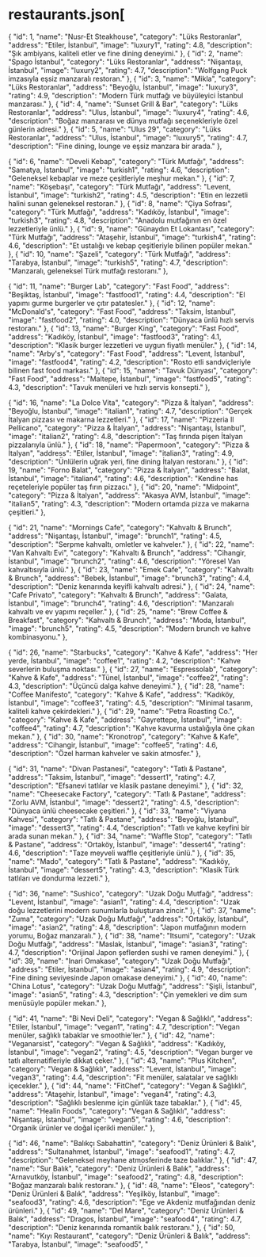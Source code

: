 # restaurants.json[
  {
    "id": 1,
    "name": "Nusr-Et Steakhouse",
    "category": "Lüks Restoranlar",
    "address": "Etiler, İstanbul",
    "image": "luxury1",
    "rating": 4.8,
    "description": "Şık ambiyans, kaliteli etler ve fine dining deneyimi."
  },
  {
    "id": 2,
    "name": "Spago İstanbul",
    "category": "Lüks Restoranlar",
    "address": "Nişantaşı, İstanbul",
    "image": "luxury2",
    "rating": 4.7,
    "description": "Wolfgang Puck imzasıyla eşsiz manzaralı restoran."
  },
  {
    "id": 3,
    "name": "Mikla",
    "category": "Lüks Restoranlar",
    "address": "Beyoğlu, İstanbul",
    "image": "luxury3",
    "rating": 4.9,
    "description": "Modern Türk mutfağı ve büyüleyici İstanbul manzarası."
  },
  {
    "id": 4,
    "name": "Sunset Grill & Bar",
    "category": "Lüks Restoranlar",
    "address": "Ulus, İstanbul",
    "image": "luxury4",
    "rating": 4.6,
    "description": "Boğaz manzarası ve dünya mutfağı seçenekleriyle özel günlerin adresi."
  },
  {
    "id": 5,
    "name": "Ulus 29",
    "category": "Lüks Restoranlar",
    "address": "Ulus, İstanbul",
    "image": "luxury5",
    "rating": 4.7,
    "description": "Fine dining, lounge ve eşsiz manzara bir arada."
  },

  {
    "id": 6,
    "name": "Develi Kebap",
    "category": "Türk Mutfağı",
    "address": "Samatya, İstanbul",
    "image": "turkish1",
    "rating": 4.6,
    "description": "Geleneksel kebaplar ve meze çeşitleriyle meşhur mekan."
  },
  {
    "id": 7,
    "name": "Köşebaşı",
    "category": "Türk Mutfağı",
    "address": "Levent, İstanbul",
    "image": "turkish2",
    "rating": 4.5,
    "description": "Etin en lezzetli halini sunan geleneksel restoran."
  },
  {
    "id": 8,
    "name": "Çiya Sofrası",
    "category": "Türk Mutfağı",
    "address": "Kadıköy, İstanbul",
    "image": "turkish3",
    "rating": 4.8,
    "description": "Anadolu mutfağının en özel lezzetleriyle ünlü."
  },
  {
    "id": 9,
    "name": "Günaydın Et Lokantası",
    "category": "Türk Mutfağı",
    "address": "Ataşehir, İstanbul",
    "image": "turkish4",
    "rating": 4.6,
    "description": "Et ustalığı ve kebap çeşitleriyle bilinen popüler mekan."
  },
  {
    "id": 10,
    "name": "Şazeli",
    "category": "Türk Mutfağı",
    "address": "Tarabya, İstanbul",
    "image": "turkish5",
    "rating": 4.7,
    "description": "Manzaralı, geleneksel Türk mutfağı restoranı."
  },

  {
    "id": 11,
    "name": "Burger Lab",
    "category": "Fast Food",
    "address": "Beşiktaş, İstanbul",
    "image": "fastfood1",
    "rating": 4.4,
    "description": "El yapımı gurme burgerler ve çıtır patatesler."
  },
  {
    "id": 12,
    "name": "McDonald's",
    "category": "Fast Food",
    "address": "Taksim, İstanbul",
    "image": "fastfood2",
    "rating": 4.0,
    "description": "Dünyaca ünlü hızlı servis restoranı."
  },
  {
    "id": 13,
    "name": "Burger King",
    "category": "Fast Food",
    "address": "Kadıköy, İstanbul",
    "image": "fastfood3",
    "rating": 4.1,
    "description": "Klasik burger lezzetleri ve uygun fiyatlı menüler."
  },
  {
    "id": 14,
    "name": "Arby's",
    "category": "Fast Food",
    "address": "Levent, İstanbul",
    "image": "fastfood4",
    "rating": 4.2,
    "description": "Rosto etli sandviçleriyle bilinen fast food markası."
  },
  {
    "id": 15,
    "name": "Tavuk Dünyası",
    "category": "Fast Food",
    "address": "Maltepe, İstanbul",
    "image": "fastfood5",
    "rating": 4.3,
    "description": "Tavuk menüleri ve hızlı servis konsepti."
  },

  {
    "id": 16,
    "name": "La Dolce Vita",
    "category": "Pizza & İtalyan",
    "address": "Beyoğlu, İstanbul",
    "image": "italian1",
    "rating": 4.7,
    "description": "Gerçek İtalyan pizzası ve makarna lezzetleri."
  },
  {
    "id": 17,
    "name": "Pizzeria Il Pellicano",
    "category": "Pizza & İtalyan",
    "address": "Nişantaşı, İstanbul",
    "image": "italian2",
    "rating": 4.8,
    "description": "Taş fırında pişen İtalyan pizzalarıyla ünlü."
  },
  {
    "id": 18,
    "name": "Papermoon",
    "category": "Pizza & İtalyan",
    "address": "Etiler, İstanbul",
    "image": "italian3",
    "rating": 4.9,
    "description": "Ünlülerin uğrak yeri, fine dining İtalyan restoranı."
  },
  {
    "id": 19,
    "name": "Forno Balat",
    "category": "Pizza & İtalyan",
    "address": "Balat, İstanbul",
    "image": "italian4",
    "rating": 4.6,
    "description": "Kendine has reçeteleriyle popüler taş fırın pizzacı."
  },
  {
    "id": 20,
    "name": "Midpoint",
    "category": "Pizza & İtalyan",
    "address": "Akasya AVM, İstanbul",
    "image": "italian5",
    "rating": 4.3,
    "description": "Modern ortamda pizza ve makarna çeşitleri."
  },

  {
    "id": 21,
    "name": "Mornings Cafe",
    "category": "Kahvaltı & Brunch",
    "address": "Nişantaşı, İstanbul",
    "image": "brunch1",
    "rating": 4.5,
    "description": "Serpme kahvaltı, omletler ve kahveler."
  },
  {
    "id": 22,
    "name": "Van Kahvaltı Evi",
    "category": "Kahvaltı & Brunch",
    "address": "Cihangir, İstanbul",
    "image": "brunch2",
    "rating": 4.6,
    "description": "Yöresel Van kahvaltısıyla ünlü."
  },
  {
    "id": 23,
    "name": "Emek Cafe",
    "category": "Kahvaltı & Brunch",
    "address": "Bebek, İstanbul",
    "image": "brunch3",
    "rating": 4.4,
    "description": "Deniz kenarında keyifli kahvaltı adresi."
  },
  {
    "id": 24,
    "name": "Cafe Privato",
    "category": "Kahvaltı & Brunch",
    "address": "Galata, İstanbul",
    "image": "brunch4",
    "rating": 4.6,
    "description": "Manzaralı kahvaltı ve ev yapımı reçeller."
  },
  {
    "id": 25,
    "name": "Brew Coffee & Breakfast",
    "category": "Kahvaltı & Brunch",
    "address": "Moda, İstanbul",
    "image": "brunch5",
    "rating": 4.5,
    "description": "Modern brunch ve kahve kombinasyonu."
  },

  {
    "id": 26,
    "name": "Starbucks",
    "category": "Kahve & Kafe",
    "address": "Her yerde, İstanbul",
    "image": "coffee1",
    "rating": 4.2,
    "description": "Kahve severlerin buluşma noktası."
  },
  {
    "id": 27,
    "name": "Espressolab",
    "category": "Kahve & Kafe",
    "address": "Tünel, İstanbul",
    "image": "coffee2",
    "rating": 4.3,
    "description": "Üçüncü dalga kahve deneyimi."
  },
  {
    "id": 28,
    "name": "Coffee Manifesto",
    "category": "Kahve & Kafe",
    "address": "Kadıköy, İstanbul",
    "image": "coffee3",
    "rating": 4.5,
    "description": "Minimal tasarım, kaliteli kahve çekirdekleri."
  },
  {
    "id": 29,
    "name": "Petra Roasting Co.",
    "category": "Kahve & Kafe",
    "address": "Gayrettepe, İstanbul",
    "image": "coffee4",
    "rating": 4.7,
    "description": "Kahve kavurma ustalığıyla öne çıkan mekan."
  },
  {
    "id": 30,
    "name": "Kronotrop",
    "category": "Kahve & Kafe",
    "address": "Cihangir, İstanbul",
    "image": "coffee5",
    "rating": 4.6,
    "description": "Özel harman kahveler ve sakin atmosfer."
  },

  {
    "id": 31,
    "name": "Divan Pastanesi",
    "category": "Tatlı & Pastane",
    "address": "Taksim, İstanbul",
    "image": "dessert1",
    "rating": 4.7,
    "description": "Efsanevi tatlılar ve klasik pastane deneyimi."
  },
  {
    "id": 32,
    "name": "Cheesecake Factory",
    "category": "Tatlı & Pastane",
    "address": "Zorlu AVM, İstanbul",
    "image": "dessert2",
    "rating": 4.5,
    "description": "Dünyaca ünlü cheesecake çeşitleri."
  },
  {
    "id": 33,
    "name": "Viyana Kahvesi",
    "category": "Tatlı & Pastane",
    "address": "Beyoğlu, İstanbul",
    "image": "dessert3",
    "rating": 4.4,
    "description": "Tatlı ve kahve keyfini bir arada sunan mekan."
  },
  {
    "id": 34,
    "name": "Waffle Stop",
    "category": "Tatlı & Pastane",
    "address": "Ortaköy, İstanbul",
    "image": "dessert4",
    "rating": 4.6,
    "description": "Taze meyveli waffle çeşitleriyle ünlü."
  },
  {
    "id": 35,
    "name": "Mado",
    "category": "Tatlı & Pastane",
    "address": "Kadıköy, İstanbul",
    "image": "dessert5",
    "rating": 4.3,
    "description": "Klasik Türk tatlıları ve dondurma lezzeti."
  },

  {
    "id": 36,
    "name": "Sushico",
    "category": "Uzak Doğu Mutfağı",
    "address": "Levent, İstanbul",
    "image": "asian1",
    "rating": 4.4,
    "description": "Uzak doğu lezzetlerini modern sunumlarla buluşturan zincir."
  },
  {
    "id": 37,
    "name": "Zuma",
    "category": "Uzak Doğu Mutfağı",
    "address": "Ortaköy, İstanbul",
    "image": "asian2",
    "rating": 4.8,
    "description": "Japon mutfağının modern yorumu, Boğaz manzaralı."
  },
  {
    "id": 38,
    "name": "Itsumi",
    "category": "Uzak Doğu Mutfağı",
    "address": "Maslak, İstanbul",
    "image": "asian3",
    "rating": 4.7,
    "description": "Orijinal Japon şeflerden sushi ve ramen deneyimi."
  },
  {
    "id": 39,
    "name": "Inari Omakase",
    "category": "Uzak Doğu Mutfağı",
    "address": "Etiler, İstanbul",
    "image": "asian4",
    "rating": 4.9,
    "description": "Fine dining seviyesinde Japon omakase deneyimi."
  },
  {
    "id": 40,
    "name": "China Lotus",
    "category": "Uzak Doğu Mutfağı",
    "address": "Şişli, İstanbul",
    "image": "asian5",
    "rating": 4.3,
    "description": "Çin yemekleri ve dim sum menüsüyle popüler mekan."
  },

  {
    "id": 41,
    "name": "Bi Nevi Deli",
    "category": "Vegan & Sağlıklı",
    "address": "Etiler, İstanbul",
    "image": "vegan1",
    "rating": 4.7,
    "description": "Vegan menüler, sağlıklı tabaklar ve smoothie'ler."
  },
  {
    "id": 42,
    "name": "Veganarsist",
    "category": "Vegan & Sağlıklı",
    "address": "Kadıköy, İstanbul",
    "image": "vegan2",
    "rating": 4.5,
    "description": "Vegan burger ve tatlı alternatifleriyle dikkat çeker."
  },
  {
    "id": 43,
    "name": "Plus Kitchen",
    "category": "Vegan & Sağlıklı",
    "address": "Levent, İstanbul",
    "image": "vegan3",
    "rating": 4.4,
    "description": "Fit menüler, salatalar ve sağlıklı içecekler."
  },
  {
    "id": 44,
    "name": "FitChef",
    "category": "Vegan & Sağlıklı",
    "address": "Ataşehir, İstanbul",
    "image": "vegan4",
    "rating": 4.3,
    "description": "Sağlıklı beslenme için günlük taze tabaklar."
  },
  {
    "id": 45,
    "name": "Healin Foods",
    "category": "Vegan & Sağlıklı",
    "address": "Nişantaşı, İstanbul",
    "image": "vegan5",
    "rating": 4.6,
    "description": "Organik ürünler ve doğal içerikli menüler."
  },

  {
    "id": 46,
    "name": "Balıkçı Sabahattin",
    "category": "Deniz Ürünleri & Balık",
    "address": "Sultanahmet, İstanbul",
    "image": "seafood1",
    "rating": 4.7,
    "description": "Geleneksel meyhane atmosferinde taze balıklar."
  },
  {
    "id": 47,
    "name": "Sur Balık",
    "category": "Deniz Ürünleri & Balık",
    "address": "Arnavutköy, İstanbul",
    "image": "seafood2",
    "rating": 4.8,
    "description": "Boğaz manzaralı balık restoranı."
  },
  {
    "id": 48,
    "name": "Eleos",
    "category": "Deniz Ürünleri & Balık",
    "address": "Yeşilköy, İstanbul",
    "image": "seafood3",
    "rating": 4.6,
    "description": "Ege ve Akdeniz mutfağından deniz ürünleri."
  },
  {
    "id": 49,
    "name": "Del Mare",
    "category": "Deniz Ürünleri & Balık",
    "address": "Dragos, İstanbul",
    "image": "seafood4",
    "rating": 4.7,
    "description": "Deniz kenarında romantik balık restoranı."
  },
  {
    "id": 50,
    "name": "Kıyı Restaurant",
    "category": "Deniz Ürünleri & Balık",
    "address": "Tarabya, İstanbul",
    "image": "seafood5",
    "
